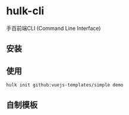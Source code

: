 # hulk-cli

手百前端CLI (Command Line Interface)

## 安装

## 使用

```bash
hulk init github:vuejs-templates/simple demo
```
## 自制模板
